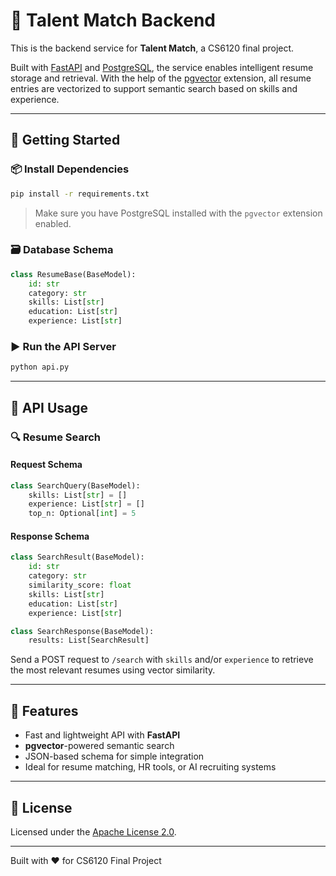 # 🧠 Talent Match Backend

This is the backend service for **Talent Match**, a CS6120 final project.

Built with [FastAPI](https://fastapi.tiangolo.com/) and [PostgreSQL](https://www.postgresql.org/), the service enables intelligent resume storage and retrieval. With the help of the [pgvector](https://github.com/pgvector/pgvector) extension, all resume entries are vectorized to support semantic search based on skills and experience.

---

## 🚀 Getting Started

### 📦 Install Dependencies

```bash
pip install -r requirements.txt
```

> Make sure you have PostgreSQL installed with the `pgvector` extension enabled.

### 🗃️ Database Schema

```python
class ResumeBase(BaseModel):
    id: str
    category: str
    skills: List[str]
    education: List[str]
    experience: List[str]
```

### ▶️ Run the API Server

```bash
python api.py
```

---

## 📡 API Usage

### 🔍 Resume Search

#### Request Schema

```python
class SearchQuery(BaseModel):
    skills: List[str] = []
    experience: List[str] = []
    top_n: Optional[int] = 5
```

#### Response Schema

```python
class SearchResult(BaseModel):
    id: str
    category: str
    similarity_score: float
    skills: List[str]
    education: List[str]
    experience: List[str]

class SearchResponse(BaseModel):
    results: List[SearchResult]
```

Send a POST request to `/search` with `skills` and/or `experience` to retrieve the most relevant resumes using vector similarity.

---

## 🧠 Features

- Fast and lightweight API with **FastAPI**
- **pgvector**-powered semantic search
- JSON-based schema for simple integration
- Ideal for resume matching, HR tools, or AI recruiting systems

---

## 📄 License

Licensed under the [Apache License 2.0](LICENSE).

---

Built with ❤️ for CS6120 Final Project
